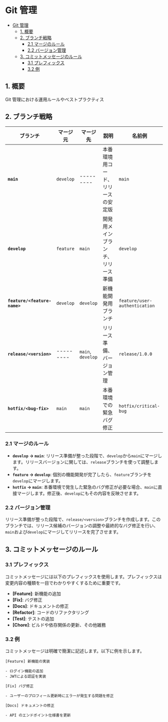 # Git 管理

- [Git 管理](#git-管理)
  - [1. 概要](#1-概要)
  - [2. ブランチ戦略](#2-ブランチ戦略)
    - [2.1 マージのルール](#21-マージのルール)
    - [2.2 バージョン管理](#22-バージョン管理)
  - [3. コミットメッセージのルール](#3-コミットメッセージのルール)
    - [3.1 プレフィックス](#31-プレフィックス)
    - [3.2 例](#32-例)

## 1. 概要

Git 管理における運用ルールやベストプラクティス

## 2. ブランチ戦略

| ブランチ                     | マージ元  | マージ先          | 説明                               | 名前例                        |
| ---------------------------- | --------- | ----------------- | ---------------------------------- | ----------------------------- |
| **`main`**                   | `develop` | ---------         | 本番環境用コード、リリースの安定版 | `main`                        |
| **`develop`**                | `feature` | `main`            | 開発用メインブランチ、リリース準備 | `develop`                     |
| **`feature/<feature-name>`** | `develop` | `develop`         | 新機能開発用ブランチ               | `feature/user-authentication` |
| **`release/<version>`**      | --------- | `main`, `develop` | リリース準備、バージョン管理       | `release/1.0.0`               |
| **`hotfix/<bug-fix>`**       | `main`    | `main`            | 本番環境での緊急バグ修正           | `hotfix/critical-bug`         |

### 2.1 マージのルール

- **`develop` -> `main`**: リリース準備が整った段階で、`develop`から`main`にマージします。リリースバージョンに関しては、`release`ブランチを使って調整します。
- **`feature` -> `develop`**: 個別の機能開発が完了したら、`feature`ブランチを`develop`にマージします。
- **`hotfix` -> `main`**: 本番環境で発生した緊急のバグ修正が必要な場合、`main`に直接マージします。修正後、`develop`にもその内容を反映させます。

### 2.2 バージョン管理

リリース準備が整った段階で、`release/<version>`ブランチを作成します。このブランチでは、リリース候補のバージョンの調整や最終的なバグ修正を行い、`main`および`develop`にマージしてリリースを完了させます。

## 3. コミットメッセージのルール

### 3.1 プレフィックス

コミットメッセージには以下のプレフィックスを使用します。プレフィックスは変更内容の種類を一目でわかりやすくするために重要です。

- **[Feature]**: 新機能の追加
- **[Fix]**: バグ修正
- **[Docs]**: ドキュメントの修正
- **[Refactor]**: コードのリファクタリング
- **[Test]**: テストの追加
- **[Chore]**: ビルドや依存関係の更新、その他雑務

### 3.2 例

コミットメッセージは明確で簡潔に記述します。以下に例を示します。

```text
[Feature] 新機能の実装

- ログイン機能の追加
- JWTによる認証を実装
```

```text
[Fix] バグ修正

- ユーザーのプロフィール更新時にエラーが発生する問題を修正
```

```text
[Docs] ドキュメントの修正

- API のエンドポイント仕様書を更新

```
